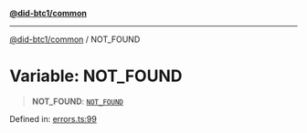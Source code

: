 [**@did-btc1/common**](../README.md)

***

[@did-btc1/common](../globals.md) / NOT\_FOUND

# Variable: NOT\_FOUND

> **NOT\_FOUND**: [`NOT_FOUND`](../enumerations/Btc1ErrorCode.md#not_found)

Defined in: [errors.ts:99](https://github.com/dcdpr/did-btc1-js/blob/4ab6f9915d95beed9bc633644c9db1539395f512/packages/common/src/errors.ts#L99)
